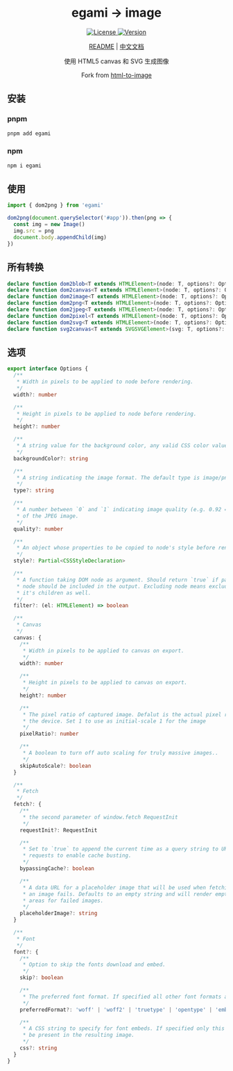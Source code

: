 <h1 align="center">egami → image</h1>

<p align="center">
  <a href="https://github.com/qq15725/egami/blob/master/LICENSE" class="mr-3">
    <img src="https://img.shields.io/npm/l/egami.svg" alt="License">
  </a>
  <a href="https://www.npmjs.com/package/egami">
    <img src="https://img.shields.io/npm/v/egami.svg" alt="Version">
  </a>
</p>

<p align="center"><a href="README.md">README</a> | <a href="README_zh.md">中文文档</a></p>

<p align="center">使用 HTML5 canvas 和 SVG 生成图像</p>

<p align="center">Fork from <a href="https://github.com/bubkoo/html-to-image">html-to-image</a></p>

## 安装

### pnpm

```sh
pnpm add egami
```

### npm

```sh
npm i egami
```

## 使用

```ts
import { dom2png } from 'egami'

dom2png(document.querySelector('#app')).then(png => {
  const img = new Image()
  img.src = png
  document.body.appendChild(img)
})
```

## 所有转换

```ts
declare function dom2blob<T extends HTMLElement>(node: T, options?: Options): Promise<Blob | null>;
declare function dom2canvas<T extends HTMLElement>(node: T, options?: Options): Promise<HTMLCanvasElement>;
declare function dom2image<T extends HTMLElement>(node: T, options?: Options): Promise<HTMLImageElement>;
declare function dom2png<T extends HTMLElement>(node: T, options?: Options): Promise<string>;
declare function dom2jpeg<T extends HTMLElement>(node: T, options?: Options): Promise<string>;
declare function dom2pixel<T extends HTMLElement>(node: T, options?: Options): Promise<Uint8ClampedArray>;
declare function dom2svg<T extends HTMLElement>(node: T, options?: Options): Promise<SVGSVGElement>;
declare function svg2canvas<T extends SVGSVGElement>(svg: T, options?: Options): Promise<HTMLCanvasElement>;
```

## 选项

```ts
export interface Options {
  /**
   * Width in pixels to be applied to node before rendering.
   */
  width?: number

  /**
   * Height in pixels to be applied to node before rendering.
   */
  height?: number

  /**
   * A string value for the background color, any valid CSS color value.
   */
  backgroundColor?: string

  /**
   * A string indicating the image format. The default type is image/png; that type is also used if the given type isn't supported.
   */
  type?: string

  /**
   * A number between `0` and `1` indicating image quality (e.g. 0.92 => 92%)
   * of the JPEG image.
   */
  quality?: number

  /**
   * An object whose properties to be copied to node's style before rendering.
   */
  style?: Partial<CSSStyleDeclaration>

  /**
   * A function taking DOM node as argument. Should return `true` if passed
   * node should be included in the output. Excluding node means excluding
   * it's children as well.
   */
  filter?: (el: HTMLElement) => boolean

  /**
   * Canvas
   */
  canvas: {
    /**
     * Width in pixels to be applied to canvas on export.
     */
    width?: number

    /**
     * Height in pixels to be applied to canvas on export.
     */
    height?: number

    /**
     * The pixel ratio of captured image. Defalut is the actual pixel ratio of
     * the device. Set 1 to use as initial-scale 1 for the image
     */
    pixelRatio?: number

    /**
     * A boolean to turn off auto scaling for truly massive images..
     */
    skipAutoScale?: boolean
  }

  /**
   * Fetch
   */
  fetch?: {
    /**
     * the second parameter of window.fetch RequestInit
     */
    requestInit?: RequestInit

    /**
     * Set to `true` to append the current time as a query string to URL
     * requests to enable cache busting.
     */
    bypassingCache?: boolean

    /**
     * A data URL for a placeholder image that will be used when fetching
     * an image fails. Defaults to an empty string and will render empty
     * areas for failed images.
     */
    placeholderImage?: string
  }

  /**
   * Font
   */
  font?: {
    /**
     * Option to skip the fonts download and embed.
     */
    skip?: boolean

    /**
     * The preferred font format. If specified all other font formats are ignored.
     */
    preferredFormat?: 'woff' | 'woff2' | 'truetype' | 'opentype' | 'embedded-opentype' | 'svg' | string

    /**
     * A CSS string to specify for font embeds. If specified only this CSS will
     * be present in the resulting image.
     */
    css?: string
  }
}
```
